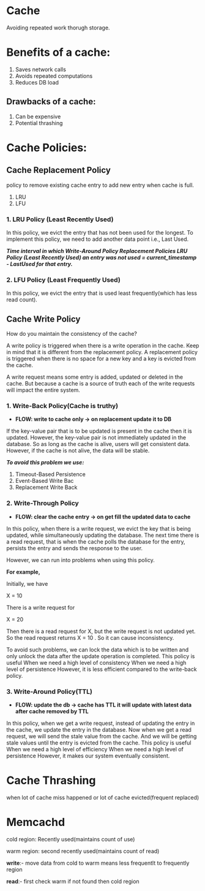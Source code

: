 # Cache

Avoiding repeated work thorugh storage.

# Benefits of a cache:

1. Saves network calls
2. Avoids repeated computations
3. Reduces DB load

## Drawbacks of a cache:

1. Can be expensive
2. Potential thrashing

# Cache Policies:

## Cache Replacement Policy

policy to remove existing cache entry to add new entry when cache is full.

1. LRU
1. LFU


### **1. LRU Policy (Least Recently Used)**

In this policy, we evict the entry that has not been used for the longest. To implement this policy, we need to add another data point i.e., Last Used.

***Time interval in which Write-Around Policy Replacement Policies LRU Policy (Least Recently Used) an entry was not used = current_timestamp - LastUsed for that entry.***

### **2. LFU Policy (Least Frequently Used)**

In this policy, we evict the entry that is used least frequently(which has less read count).


## Cache Write Policy

How do you maintain the consistency of the cache?

A write policy is triggered when there is a write operation in the cache. Keep in mind that it is different from the replacement policy. A replacement policy is triggered when there is no space for a new key and a key is evicted from the cache.

A write request means some entry is added, updated or deleted in the cache. But because a cache is a source of truth each of the write requests will impact the entire system.

### 1. Write-Back Policy(Cache is truthy)

* **FLOW: write to cache only -> on replacement update it to DB**

If the key-value pair that is to be updated is present in the cache then it is updated. However, the key-value pair is not immediately updated in the database. So as long as the cache is alive, users will get consistent data. However, if the cache is not alive, the data will be stable.

***To avoid this problem we use:***

1. Timeout-Based Persistence
2. Event-Based Write Bac
3. Replacement Write Back

### 2. Write-Through Policy

* **FLOW: clear the cache entry -> on get fill the updated data to cache**

In this policy, when there is a write request, we evict the key that is being updated, while simultaneously updating the database. The next time there is a read request, that is when the cache polls the database for the entry, persists the entry and sends the response to the user.

However, we can run into problems when using this policy.

**For example,**

Initially, we have

X = 10

There is a write request for

X = 20

Then there is a read request for X, but the write request is not updated yet. So the read request returns X = 10 . So it can cause inconsistency.

To avoid such problems, we can lock the data which is to be written and only unlock the data after the update operation is completed. This policy is useful When we need a high level of consistency When we need a high level of persistence However, it is less efficient compared to the write-back policy.


### 3. Write-Around Policy(TTL)

* **FLOW: update the db -> cache has TTL it will update with latest data after cache removed by TTL**

In this policy, when we get a write request, instead of updating the entry in the cache, we update the entry in the database. Now when we get a read request, we will send the stale value from the cache. And we will be getting stale values until the entry is evicted from the cache. This policy is useful When we need a high level of efficiency When we need a high level of persistence However, it makes our system eventually consistent.


# Cache Thrashing

when lot of cache miss happened or lot of cache evicted(frequent replaced)


# Memcachd

cold region: Recently used(maintains count of use)

warm region: second recently used(maintains count of read)

**write**:- move data from cold to warm means less frequentlt to frequently region

**read**:- first check warm if not found then cold region
